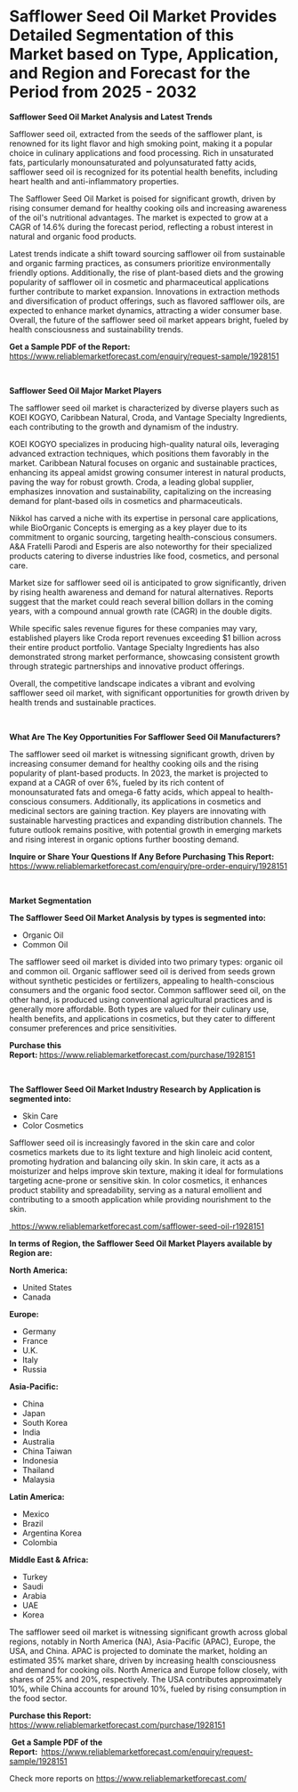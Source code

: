 <p><h1>Safflower Seed Oil Market Provides Detailed Segmentation of this Market based on Type, Application, and Region and Forecast for the Period from 2025 - 2032</h1></p><p><strong>Safflower Seed Oil Market Analysis and Latest Trends</strong></p>
<p><p>Safflower seed oil, extracted from the seeds of the safflower plant, is renowned for its light flavor and high smoking point, making it a popular choice in culinary applications and food processing. Rich in unsaturated fats, particularly monounsaturated and polyunsaturated fatty acids, safflower seed oil is recognized for its potential health benefits, including heart health and anti-inflammatory properties. </p><p>The Safflower Seed Oil Market is poised for significant growth, driven by rising consumer demand for healthy cooking oils and increasing awareness of the oil's nutritional advantages. The market is expected to grow at a CAGR of 14.6% during the forecast period, reflecting a robust interest in natural and organic food products. </p><p>Latest trends indicate a shift toward sourcing safflower oil from sustainable and organic farming practices, as consumers prioritize environmentally friendly options. Additionally, the rise of plant-based diets and the growing popularity of safflower oil in cosmetic and pharmaceutical applications further contribute to market expansion. Innovations in extraction methods and diversification of product offerings, such as flavored safflower oils, are expected to enhance market dynamics, attracting a wider consumer base. Overall, the future of the safflower seed oil market appears bright, fueled by health consciousness and sustainability trends.</p></p>
<p><strong>Get a Sample PDF of the Report:&nbsp;</strong> <a href="https://www.reliablemarketforecast.com/enquiry/request-sample/1928151?utm_campaign=1097&utm_medium=2&utm_source=Github&utm_content=ia&utm_term=15012025&utm_id=safflower-seed-oil">https://www.reliablemarketforecast.com/enquiry/request-sample/1928151</a></p>
<p>&nbsp;</p>
<p><strong>Safflower Seed Oil Major Market Players</strong></p>
<p><p>The safflower seed oil market is characterized by diverse players such as KOEI KOGYO, Caribbean Natural, Croda, and Vantage Specialty Ingredients, each contributing to the growth and dynamism of the industry. </p><p>KOEI KOGYO specializes in producing high-quality natural oils, leveraging advanced extraction techniques, which positions them favorably in the market. Caribbean Natural focuses on organic and sustainable practices, enhancing its appeal amidst growing consumer interest in natural products, paving the way for robust growth. Croda, a leading global supplier, emphasizes innovation and sustainability, capitalizing on the increasing demand for plant-based oils in cosmetics and pharmaceuticals.</p><p>Nikkol has carved a niche with its expertise in personal care applications, while BioOrganic Concepts is emerging as a key player due to its commitment to organic sourcing, targeting health-conscious consumers. A&A Fratelli Parodi and Esperis are also noteworthy for their specialized products catering to diverse industries like food, cosmetics, and personal care.</p><p>Market size for safflower seed oil is anticipated to grow significantly, driven by rising health awareness and demand for natural alternatives. Reports suggest that the market could reach several billion dollars in the coming years, with a compound annual growth rate (CAGR) in the double digits.</p><p>While specific sales revenue figures for these companies may vary, established players like Croda report revenues exceeding $1 billion across their entire product portfolio. Vantage Specialty Ingredients has also demonstrated strong market performance, showcasing consistent growth through strategic partnerships and innovative product offerings.</p><p>Overall, the competitive landscape indicates a vibrant and evolving safflower seed oil market, with significant opportunities for growth driven by health trends and sustainable practices.</p></p>
<p>&nbsp;</p>
<p><strong>What Are The Key Opportunities For Safflower Seed Oil Manufacturers?</strong></p>
<p><p>The safflower seed oil market is witnessing significant growth, driven by increasing consumer demand for healthy cooking oils and the rising popularity of plant-based products. In 2023, the market is projected to expand at a CAGR of over 6%, fueled by its rich content of monounsaturated fats and omega-6 fatty acids, which appeal to health-conscious consumers. Additionally, its applications in cosmetics and medicinal sectors are gaining traction. Key players are innovating with sustainable harvesting practices and expanding distribution channels. The future outlook remains positive, with potential growth in emerging markets and rising interest in organic options further boosting demand.</p></p>
<p><strong>Inquire or Share Your Questions If Any Before Purchasing This Report:</strong> <a href="https://www.reliablemarketforecast.com/enquiry/pre-order-enquiry/1928151?utm_campaign=1097&utm_medium=2&utm_source=Github&utm_content=ia&utm_term=15012025&utm_id=safflower-seed-oil">https://www.reliablemarketforecast.com/enquiry/pre-order-enquiry/1928151</a></p>
<p>&nbsp;</p>
<p><strong>Market Segmentation</strong></p>
<p><strong>The Safflower Seed Oil Market Analysis by types is segmented into:</strong></p>
<p><ul><li>Organic Oil</li><li>Common Oil</li></ul></p>
<p><p>The safflower seed oil market is divided into two primary types: organic oil and common oil. Organic safflower seed oil is derived from seeds grown without synthetic pesticides or fertilizers, appealing to health-conscious consumers and the organic food sector. Common safflower seed oil, on the other hand, is produced using conventional agricultural practices and is generally more affordable. Both types are valued for their culinary use, health benefits, and applications in cosmetics, but they cater to different consumer preferences and price sensitivities.</p></p>
<p><strong>Purchase this Report:&nbsp;</strong><a href="https://www.reliablemarketforecast.com/purchase/1928151?utm_campaign=1097&utm_medium=2&utm_source=Github&utm_content=ia&utm_term=15012025&utm_id=safflower-seed-oil">https://www.reliablemarketforecast.com/purchase/1928151</a></p>
<p>&nbsp;</p>
<p><strong>The Safflower Seed Oil Market Industry Research by Application is segmented into:</strong></p>
<p><ul><li>Skin Care</li><li>Color Cosmetics</li></ul></p>
<p><p>Safflower seed oil is increasingly favored in the skin care and color cosmetics markets due to its light texture and high linoleic acid content, promoting hydration and balancing oily skin. In skin care, it acts as a moisturizer and helps improve skin texture, making it ideal for formulations targeting acne-prone or sensitive skin. In color cosmetics, it enhances product stability and spreadability, serving as a natural emollient and contributing to a smooth application while providing nourishment to the skin.</p></p>
<p><a href="https://www.reliablemarketforecast.com/safflower-seed-oil-r1928151?utm_campaign=1097&utm_medium=2&utm_source=Github&utm_content=ia&utm_term=15012025&utm_id=safflower-seed-oil">&nbsp;https://www.reliablemarketforecast.com/safflower-seed-oil-r1928151</a></p>
<p><strong>In terms of Region, the Safflower Seed Oil Market Players available by Region are:</strong></p>
<p>
    <p> <strong> North America: </strong>
        <ul>
            <li>United States</li>
            <li>Canada</li>
        </ul>
        </p> 
    <p> <strong> Europe: </strong>
        <ul>
            <li>Germany</li>
            <li>France</li>
            <li>U.K.</li>
            <li>Italy</li>
            <li>Russia</li>
        </ul>
        </p> 
    <p> <strong> Asia-Pacific: </strong>
        <ul>
            <li>China</li>
            <li>Japan</li>
            <li>South Korea</li>
            <li>India</li>
            <li>Australia</li>
            <li>China Taiwan</li>
            <li>Indonesia</li>
            <li>Thailand</li>
            <li>Malaysia</li>
        </ul>
        </p> 
    <p> <strong> Latin America: </strong>
        <ul>
            <li>Mexico</li>
            <li>Brazil</li>
            <li>Argentina Korea</li>
            <li>Colombia</li>
        </ul>
        </p> 
    <p> <strong> Middle East & Africa: </strong>
        <ul>
            <li>Turkey</li>
            <li>Saudi</li>
            <li>Arabia</li>
            <li>UAE</li>
            <li>Korea</li>
        </ul>
    </p>
    </p>
<p><p>The safflower seed oil market is witnessing significant growth across global regions, notably in North America (NA), Asia-Pacific (APAC), Europe, the USA, and China. APAC is projected to dominate the market, holding an estimated 35% market share, driven by increasing health consciousness and demand for cooking oils. North America and Europe follow closely, with shares of 25% and 20%, respectively. The USA contributes approximately 10%, while China accounts for around 10%, fueled by rising consumption in the food sector.</p></p>
<p><strong>Purchase this Report: </strong><a href="https://www.reliablemarketforecast.com/purchase/1928151?utm_campaign=1097&utm_medium=2&utm_source=Github&utm_content=ia&utm_term=15012025&utm_id=safflower-seed-oil">https://www.reliablemarketforecast.com/purchase/1928151</a></p>
<p>&nbsp;<strong>Get a Sample PDF of the Report:&nbsp;&nbsp;</strong><a href="https://www.reliablemarketforecast.com/enquiry/request-sample/1928151?utm_campaign=1097&utm_medium=2&utm_source=Github&utm_content=ia&utm_term=15012025&utm_id=safflower-seed-oil">https://www.reliablemarketforecast.com/enquiry/request-sample/1928151</a></p>
<p><strong></strong></p>
<p>Check more reports on <a href="https://www.reliablemarketforecast.com/?utm_campaign=1097&utm_medium=2&utm_source=Github&utm_content=ia&utm_term=15012025&utm_id=safflower-seed-oil">https://www.reliablemarketforecast.com/</a></p>